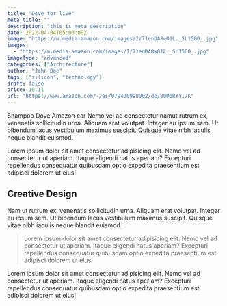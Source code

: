 ```yaml
---
title: "Dove for live"
meta_title: ""
description: "this is meta description"
date: 2022-04-04T05:00:00Z
image: "https://m.media-amazon.com/images/I/71enDA8w01L._SL1500_.jpg"
images:
  - "https://m.media-amazon.com/images/I/71enDA8w01L._SL1500_.jpg"
imageType: "advanced"
categories: ["Architecture"]
author: "John Doe"
tags: ["silicon", "technology"]
draft: false
price: 10.11
url: "https://www.amazon.com/-/es/079400998002/dp/B000RYYI7K"
---
```


Shampoo Dove Amazon car Nemo vel ad consectetur namut rutrum ex, venenatis sollicitudin urna. Aliquam erat volutpat. Integer eu ipsum sem. Ut bibendum lacus vestibulum maximus suscipit. Quisque vitae nibh iaculis neque blandit euismod.

Lorem ipsum dolor sit amet consectetur adipisicing elit. Nemo vel ad consectetur ut aperiam. Itaque eligendi natus aperiam? Excepturi repellendus consequatur quibusdam optio expedita praesentium est adipisci dolorem ut eius!

## Creative Design

Nam ut rutrum ex, venenatis sollicitudin urna. Aliquam erat volutpat. Integer eu ipsum sem. Ut bibendum lacus vestibulum maximus suscipit. Quisque vitae nibh iaculis neque blandit euismod.

> Lorem ipsum dolor sit amet consectetur adipisicing elit. Nemo vel ad consectetur ut aperiam. Itaque eligendi natus aperiam? Excepturi repellendus consequatur quibusdam optio expedita praesentium est adipisci dolorem ut eius!

Lorem ipsum dolor sit amet consectetur adipisicing elit. Nemo vel ad consectetur ut aperiam. Itaque eligendi natus aperiam? Excepturi repellendus consequatur quibusdam optio expedita praesentium est adipisci dolorem ut eius!
